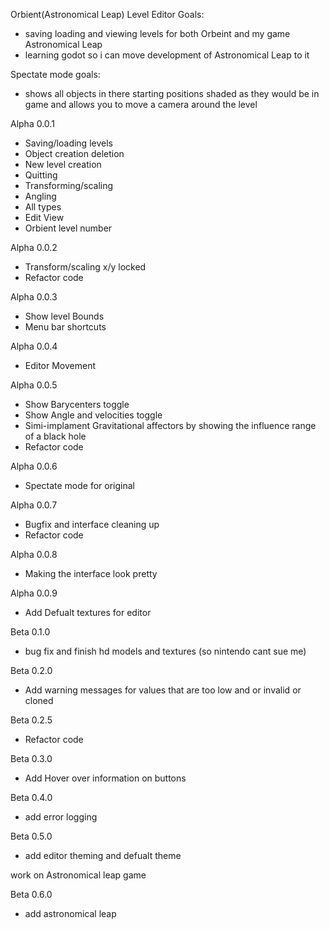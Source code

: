 Orbient(Astronomical Leap) Level Editor Goals:
  - saving loading and viewing levels for both Orbeint and my game Astronomical Leap
  - learning godot so i can move development of Astronomical Leap to it

Spectate mode goals:
  - shows all objects in there starting positions shaded as they would be in game and allows you to move a camera around the level

Alpha 0.0.1
  - Saving/loading levels
  - Object creation deletion
  - New level creation
  - Quitting
  - Transforming/scaling
  - Angling
  - All types
  - Edit View
  - Orbient level number

Alpha 0.0.2
  - Transform/scaling x/y locked
  - Refactor code

Alpha 0.0.3
  - Show level Bounds
  - Menu bar shortcuts

Alpha 0.0.4
  - Editor Movement

Alpha 0.0.5
  - Show Barycenters toggle
  - Show Angle and velocities toggle
  - Simi-implament Gravitational affectors by showing the influence range of a black hole
  - Refactor code

Alpha 0.0.6
  - Spectate mode for original

Alpha 0.0.7
  - Bugfix and interface cleaning up
  - Refactor code

Alpha 0.0.8
  - Making the interface look pretty

Alpha 0.0.9
  - Add Defualt textures for editor

Beta 0.1.0
  - bug fix and finish hd models and textures (so nintendo cant sue me)

Beta 0.2.0
  - Add warning messages for values that are too low and or invalid or cloned

Beta 0.2.5
  - Refactor code

Beta 0.3.0
  - Add Hover over information on buttons

Beta 0.4.0
  - add error logging

Beta 0.5.0
  - add editor theming and defualt theme
  
work on Astronomical leap game

Beta 0.6.0
  - add astronomical leap
